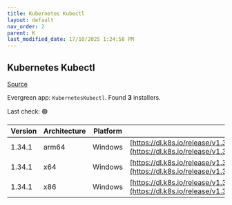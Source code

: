 ```yaml
---
title: Kubernetes Kubectl
layout: default
nav_order: 2
parent: K
last_modified_date: 17/10/2025 1:24:58 PM
---
```


## Kubernetes Kubectl

[Source](https://kubernetes.io/)

Evergreen app: `KubernetesKubectl`. Found **3** installers.

Last check: 🟢

| Version | Architecture | Platform | URI                                                                                                                                |
| ------- | ------------ | -------- | ---------------------------------------------------------------------------------------------------------------------------------- |
| 1.34.1  | arm64        | Windows  | [https://dl.k8s.io/release/v1.34.1/bin/windows/arm64/kubectl.exe](https://dl.k8s.io/release/v1.34.1/bin/windows/arm64/kubectl.exe) |
| 1.34.1  | x64          | Windows  | [https://dl.k8s.io/release/v1.34.1/bin/windows/amd64/kubectl.exe](https://dl.k8s.io/release/v1.34.1/bin/windows/amd64/kubectl.exe) |
| 1.34.1  | x86          | Windows  | [https://dl.k8s.io/release/v1.34.1/bin/windows/386/kubectl.exe](https://dl.k8s.io/release/v1.34.1/bin/windows/386/kubectl.exe)     |
